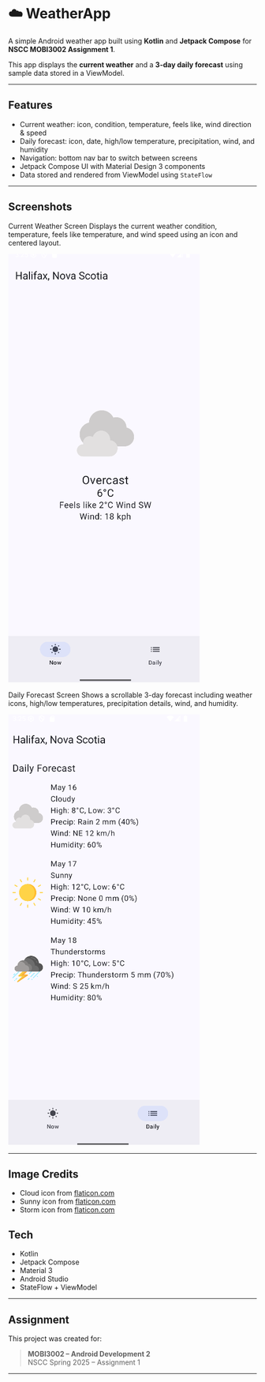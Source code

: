 # ☁️ WeatherApp

A simple Android weather app built using **Kotlin** and **Jetpack Compose** for **NSCC MOBI3002 Assignment 1**.

This app displays the **current weather** and a **3-day daily forecast** using sample data stored in a ViewModel.

---

## Features

- Current weather: icon, condition, temperature, feels like, wind direction & speed
- Daily forecast: icon, date, high/low temperature, precipitation, wind, and humidity
- Navigation: bottom nav bar to switch between screens
- Jetpack Compose UI with Material Design 3 components
- Data stored and rendered from ViewModel using `StateFlow`

---

## Screenshots

Current Weather Screen
Displays the current weather condition, temperature, feels like temperature, and wind speed using an icon and centered layout.

![image alt](https://github.com/minlcve/WeatherApp/blob/main/current.png?raw=true)

Daily Forecast Screen
Shows a scrollable 3-day forecast including weather icons, high/low temperatures, precipitation details, wind, and humidity.

![image alt](https://github.com/minlcve/WeatherApp/blob/main/daily.png?raw=true)


---

## Image Credits

- Cloud icon from [flaticon.com](https://www.flaticon.com/)
- Sunny icon from [flaticon.com](https://www.flaticon.com/)
- Storm icon from [flaticon.com](https://www.flaticon.com/)


##  Tech 

- Kotlin
- Jetpack Compose
- Material 3
- Android Studio
- StateFlow + ViewModel

---

## Assignment

This project was created for:
> **MOBI3002 – Android Development 2**  
> NSCC Spring 2025 – Assignment 1

---

